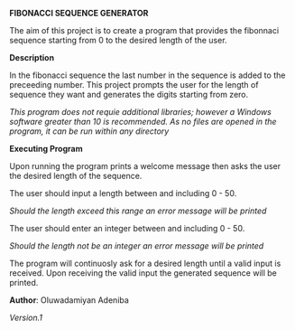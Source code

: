 **FIBONACCI SEQUENCE GENERATOR**

The aim of this project is to create a program that provides the fibonnaci sequence starting from 0 to the desired length of the user. 

**Description**

 In the fibonacci sequence the last number in the sequence is added to the preceeding number. 
 This project prompts the user for the length of sequence they want and generates the digits starting from zero.
 
_This program does not requie additional libraries; however a Windows software greater than 10 is recommended._
_As no files are opened in the program, it can be run within any directory_

**Executing Program**

Upon running the program prints a welcome message then asks the user the desired length of the sequence.

The user should input a length between and including 0 - 50. 

_Should the length exceed this range an error message will be printed_

The user should enter an integer between and including 0 - 50.

 _Should the length not be an integer an error message will be printed_

The program will continuosly ask for a desired length until a valid input is received.
Upon receiving the valid input the generated sequence will be printed. 

**Author**: 
Oluwadamiyan Adeniba

*Version.1*
